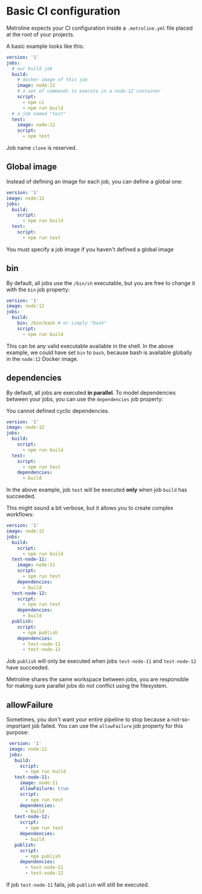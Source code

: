 # Basic CI configuration

Metroline expects your CI configuration inside a `.metroline.yml` file placed at the root of your projects.

A basic example looks like this: 

<div class="code-group" data-props='{ "lineNumbers": ["true"] }'>

```yaml
version: '1'
jobs:
  # our build job
  build:
    # docker image of this job
    image: node:12
    # a set of commands to execute in a node:12 container
    script:
      - npm ci
      - npm run build
  # a job named "test"
  test:
    image: node:12
    script:
      - npm test
```

</div>

<div class="blockquote" data-props='{ "mod": "warning" }'>

Job name `clone` is reserved.

</div>

## Global image

Instead of defining an image for each job, you can define a global one:

<div class="code-group" data-props='{ "lineNumbers": ["true"] }'>

```yaml
version: '1'
image: node:12
jobs:
  build:
    script:
      - npm run build
  test:
    script:
      - npm run test
```

</div>

<div class="blockquote" data-props='{ "mod": "info" }'>

You must specify a job image if you haven't defined a global image

</div>

## bin

By default, all jobs use the `/bin/sh` executable, but you are free to change it with the `bin` job property:

<div class="code-group" data-props='{ "lineNumbers": ["true"] }'>

```yaml
version: '1'
image: node:12
jobs:
  build:
    bin: /bin/bash # or simply "bash"
    script:
      - npm run build
```

</div>

This can be any valid executable available in the shell. In the above example, we could have set `bin` to `bash`, because bash is available globally in the `node:12` Docker image.

## dependencies

By default, all jobs are executed **in parallel**. To model dependencies between your jobs, you can use the `dependencies` job property:

<div class="blockquote" data-props='{ "mod": "info" }'>

You cannot defined cyclic dependencies.

</div>

<div class="code-group" data-props='{ "lineNumbers": ["true"] }'>

```yaml
version: '1'
image: node:12
jobs:
  build:
    script:
      - npm run build
  test:
    script:
      - npm run test
    dependencies:
      - build
```

</div>

In the above example, job `test` will be executed **only** when job `build` has succeeded.

This might sound a bit verbose, but it allows you to create complex workflows:

<div class="code-group" data-props='{ "lineNumbers": ["true"] }'>

```yaml
version: '1'
image: node:12
jobs:
  build:
    script:
      - npm run build
  test-node-11:
    image: node:11
    script:
      - npm run test
    dependencies:
      - build
  test-node-12:
    script:
      - npm run test
    dependencies:
      - build
  publish:
    script:
      - npm publish
    dependencies:
      - test-node-11
      - test-node-12
```

</div>

Job `publish` will only be executed when jobs `test-node-11` and `test-node-12` have succeeded.

<div class="blockquote" data-props='{ "mod": "warning" }'>

Metroline shares the same workspace between jobs, you are responsible for making sure parallel jobs do not conflict using the filesystem.

</div>

## allowFailure

Sometimes, you don't want your entire pipeline to stop because a not-so-important job failed. You can use the `allowFailure` job property for this purpose:

<div class="code-group" data-props='{ "lineNumbers": ["true"] }'> 

```yaml
 version: '1'
 image: node:12
 jobs:
   build:
     script:
       - npm run build
   test-node-11:
     image: node:11
     allowFailure: true
     script:
       - npm run test
     dependencies:
       - build
   test-node-12:
     script:
       - npm run test
     dependencies:
       - build
   publish:
     script:
       - npm publish
     dependencies:
       - test-node-11
       - test-node-12
```

</div>

If job `test-node-11` fails, job `publish` will still be executed.
